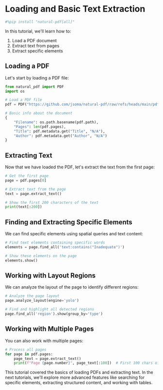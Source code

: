 # Loading and Basic Text Extraction

```python
#%pip install "natural-pdf[all]"
```

In this tutorial, we'll learn how to:

1. Load a PDF document
2. Extract text from pages
3. Extract specific elements 

## Loading a PDF

Let's start by loading a PDF file:

```python
from natural_pdf import PDF
import os

# Load a PDF file
pdf = PDF("https://github.com/jsoma/natural-pdf/raw/refs/heads/main/pdfs/01-practice.pdf")

# Basic info about the document
{
    "Filename": os.path.basename(pdf.path),
    "Pages": len(pdf.pages),
    "Title": pdf.metadata.get("Title", "N/A"),
    "Author": pdf.metadata.get("Author", "N/A")
}
```

## Extracting Text

Now that we have loaded the PDF, let's extract the text from the first page:

```python
# Get the first page
page = pdf.pages[0]

# Extract text from the page
text = page.extract_text()

# Show the first 200 characters of the text
print(text[:200])
```

## Finding and Extracting Specific Elements

We can find specific elements using spatial queries and text content:

```python
# Find text elements containing specific words
elements = page.find_all('text:contains("Inadequate")')

# Show these elements on the page
elements.show()
```

## Working with Layout Regions

We can analyze the layout of the page to identify different regions:

```python
# Analyze the page layout
page.analyze_layout(engine='yolo')

# Find and highlight all detected regions
page.find_all('region').show(group_by='type')
```

## Working with Multiple Pages

You can also work with multiple pages:

```python
# Process all pages
for page in pdf.pages:
    page_text = page.extract_text()
    print(f"Page {page.number}", page_text[:100])  # First 100 chars of each page
```

This tutorial covered the basics of loading PDFs and extracting text. In the next tutorials, we'll explore more advanced features like searching for specific elements, extracting structured content, and working with tables. 
